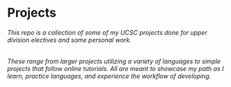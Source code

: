 # Projects

###### This repo is a collection of some of my UCSC projects done for upper division electives and some personal work. 

###### These range from larger projects utilizing a variety of languages to simple projects that follow online tutorials. All are meant to showcase my path as I learn, practice languages, and experience the workflow of developing. 
